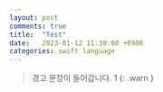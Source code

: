```yaml
---
layout: post
comments: true
title:  "Test"
date:   2023-01-12 11:30:00 +0900
categories: swift language
---
```



> 경고 문장이 들어갑니다. 1
{: .warn }

